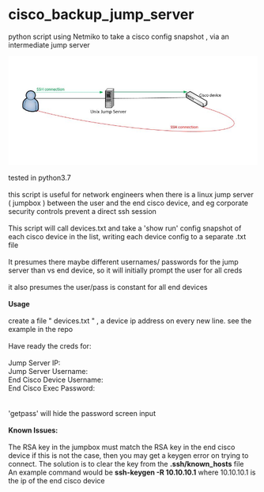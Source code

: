 # cisco_backup_jump_server
python script using Netmiko to  take a cisco config snapshot , via an intermediate jump server

![alt text](https://github.com/markheinemann/cisco_backup_jump_server/blob/main/jump.JPG)


tested in python3.7</br></br>
this script is useful for network engineers when there is a  linux jump server ( jumpbox ) between the user
and the end cisco device, and eg corporate security controls prevent a direct ssh session</br></br>
This script will call devices.txt and take a 'show run' config snapshot of each 
cisco device in the list, writing each device config to a separate .txt file</br></br>
It presumes there maybe different usernames/ passwords for the jump server than vs  end device,
so it will initially prompt the user for all creds</br></br>
it also presumes the user/pass is constant for all end devices</br></br>
<b>Usage</br></br></b>
create a file " devices.txt " , a device ip address on every new line. see the example in the repo</br></br>
Have ready the creds for:</br></br>
Jump Server IP:</br>
Jump Server Username: </br>
End Cisco Device Username: </br>
End Cisco Exec Password: </br></br></br>
'getpass' will hide the password screen input</br></br>
<b>Known Issues:</br></br></b>
The RSA key in the jumpbox must match the RSA key in the end cisco device
if this is not the case, then you may get a keygen error on trying to connect. The solution is to clear the key from the  <b>.ssh/known_hosts</b> file  
An example command would  be  <b>ssh-keygen -R 10.10.10.1</b> where 10.10.10.1 is the ip of the end cisco device


